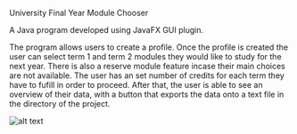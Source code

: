 University Final Year Module Chooser

A Java program developed using JavaFX GUI plugin.

The program allows users to create a profile. 
Once the profile is created the user can select term 1 and term 2 modules they would like to study for the next year. There is also a reserve module feature incase their main choices are not available.
The user has an set number of credits for each term they have to fufill in order to proceed.
After that, the user is able to see an overview of their data, with a button that exports the data onto a text file in the directory of the project. 

![alt text](http://url/to/MainMenu.png)

